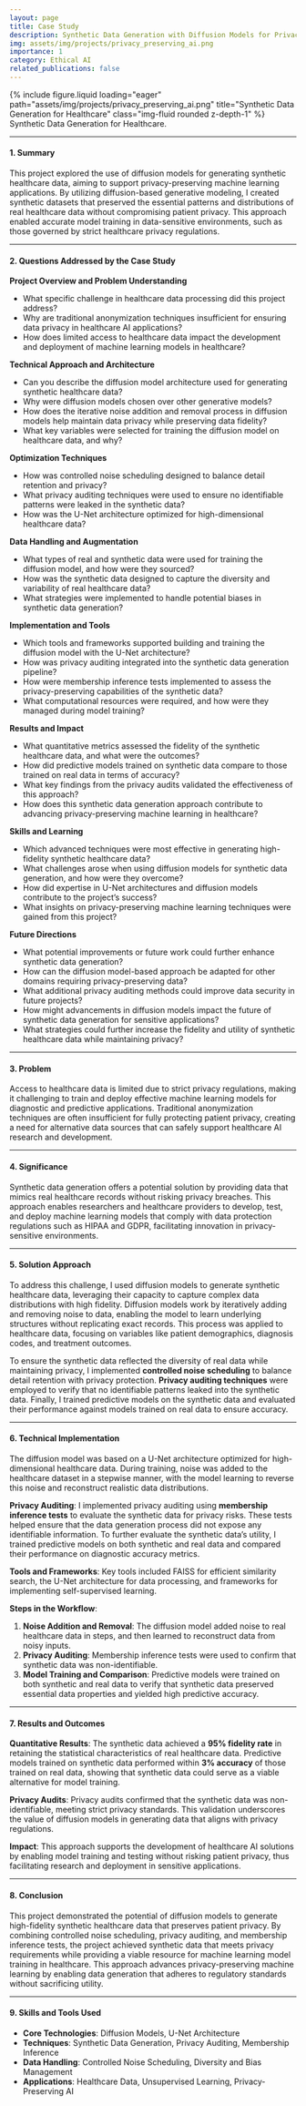 ```yaml
---
layout: page
title: Case Study
description: Synthetic Data Generation with Diffusion Models for Privacy-Preserving Healthcare Applications.
img: assets/img/projects/privacy_preserving_ai.png
importance: 1
category: Ethical AI
related_publications: false
---
```


<!-- ### **Case Study: Advanced AI-Driven Pathology for Enhanced Cancer Detection and Tumor Localization** -->

<div class="row justify-content-sm-center">
  <div class="col-sm-8 mt-3 mt-md-0">
    {% include figure.liquid loading="eager" path="assets/img/projects/privacy_preserving_ai.png" title="Synthetic Data Generation for Healthcare" class="img-fluid rounded z-depth-1" %}
  </div>
</div>
<div class="caption">
    Synthetic Data Generation for Healthcare.
</div>

---

#### **1. Summary**

This project explored the use of diffusion models for generating synthetic healthcare data, aiming to support privacy-preserving machine learning applications. By utilizing diffusion-based generative modeling, I created synthetic datasets that preserved the essential patterns and distributions of real healthcare data without compromising patient privacy. This approach enabled accurate model training in data-sensitive environments, such as those governed by strict healthcare privacy regulations.

---

#### **2. Questions Addressed by the Case Study**

**Project Overview and Problem Understanding**
- What specific challenge in healthcare data processing did this project address?
- Why are traditional anonymization techniques insufficient for ensuring data privacy in healthcare AI applications?
- How does limited access to healthcare data impact the development and deployment of machine learning models in healthcare?

**Technical Approach and Architecture**
- Can you describe the diffusion model architecture used for generating synthetic healthcare data?
- Why were diffusion models chosen over other generative models?
- How does the iterative noise addition and removal process in diffusion models help maintain data privacy while preserving data fidelity?
- What key variables were selected for training the diffusion model on healthcare data, and why?

**Optimization Techniques**
- How was controlled noise scheduling designed to balance detail retention and privacy?
- What privacy auditing techniques were used to ensure no identifiable patterns were leaked in the synthetic data?
- How was the U-Net architecture optimized for high-dimensional healthcare data?

**Data Handling and Augmentation**
- What types of real and synthetic data were used for training the diffusion model, and how were they sourced?
- How was the synthetic data designed to capture the diversity and variability of real healthcare data?
- What strategies were implemented to handle potential biases in synthetic data generation?

**Implementation and Tools**
- Which tools and frameworks supported building and training the diffusion model with the U-Net architecture?
- How was privacy auditing integrated into the synthetic data generation pipeline?
- How were membership inference tests implemented to assess the privacy-preserving capabilities of the synthetic data?
- What computational resources were required, and how were they managed during model training?

**Results and Impact**
- What quantitative metrics assessed the fidelity of the synthetic healthcare data, and what were the outcomes?
- How did predictive models trained on synthetic data compare to those trained on real data in terms of accuracy?
- What key findings from the privacy audits validated the effectiveness of this approach?
- How does this synthetic data generation approach contribute to advancing privacy-preserving machine learning in healthcare?

**Skills and Learning**
- Which advanced techniques were most effective in generating high-fidelity synthetic healthcare data?
- What challenges arose when using diffusion models for synthetic data generation, and how were they overcome?
- How did expertise in U-Net architectures and diffusion models contribute to the project’s success?
- What insights on privacy-preserving machine learning techniques were gained from this project?

**Future Directions**
- What potential improvements or future work could further enhance synthetic data generation?
- How can the diffusion model-based approach be adapted for other domains requiring privacy-preserving data?
- What additional privacy auditing methods could improve data security in future projects?
- How might advancements in diffusion models impact the future of synthetic data generation for sensitive applications?
- What strategies could further increase the fidelity and utility of synthetic healthcare data while maintaining privacy?

---

#### **3. Problem**

Access to healthcare data is limited due to strict privacy regulations, making it challenging to train and deploy effective machine learning models for diagnostic and predictive applications. Traditional anonymization techniques are often insufficient for fully protecting patient privacy, creating a need for alternative data sources that can safely support healthcare AI research and development.

---

#### **4. Significance**

Synthetic data generation offers a potential solution by providing data that mimics real healthcare records without risking privacy breaches. This approach enables researchers and healthcare providers to develop, test, and deploy machine learning models that comply with data protection regulations such as HIPAA and GDPR, facilitating innovation in privacy-sensitive environments.

---

#### **5. Solution Approach**

To address this challenge, I used diffusion models to generate synthetic healthcare data, leveraging their capacity to capture complex data distributions with high fidelity. Diffusion models work by iteratively adding and removing noise to data, enabling the model to learn underlying structures without replicating exact records. This process was applied to healthcare data, focusing on variables like patient demographics, diagnosis codes, and treatment outcomes.

To ensure the synthetic data reflected the diversity of real data while maintaining privacy, I implemented **controlled noise scheduling** to balance detail retention with privacy protection. **Privacy auditing techniques** were employed to verify that no identifiable patterns leaked into the synthetic data. Finally, I trained predictive models on the synthetic data and evaluated their performance against models trained on real data to ensure accuracy.

---

#### **6. Technical Implementation**

The diffusion model was based on a U-Net architecture optimized for high-dimensional healthcare data. During training, noise was added to the healthcare dataset in a stepwise manner, with the model learning to reverse this noise and reconstruct realistic data distributions. 

**Privacy Auditing**: I implemented privacy auditing using **membership inference tests** to evaluate the synthetic data for privacy risks. These tests helped ensure that the data generation process did not expose any identifiable information. To further evaluate the synthetic data’s utility, I trained predictive models on both synthetic and real data and compared their performance on diagnostic accuracy metrics.

**Tools and Frameworks**: Key tools included FAISS for efficient similarity search, the U-Net architecture for data processing, and frameworks for implementing self-supervised learning.

**Steps in the Workflow**:
1. **Noise Addition and Removal**: The diffusion model added noise to real healthcare data in steps, and then learned to reconstruct data from noisy inputs.
2. **Privacy Auditing**: Membership inference tests were used to confirm that synthetic data was non-identifiable.
3. **Model Training and Comparison**: Predictive models were trained on both synthetic and real data to verify that synthetic data preserved essential data properties and yielded high predictive accuracy.

---

#### **7. Results and Outcomes**

**Quantitative Results**: The synthetic data achieved a **95% fidelity rate** in retaining the statistical characteristics of real healthcare data. Predictive models trained on synthetic data performed within **3% accuracy** of those trained on real data, showing that synthetic data could serve as a viable alternative for model training.

**Privacy Audits**: Privacy audits confirmed that the synthetic data was non-identifiable, meeting strict privacy standards. This validation underscores the value of diffusion models in generating data that aligns with privacy regulations.

**Impact**: This approach supports the development of healthcare AI solutions by enabling model training and testing without risking patient privacy, thus facilitating research and deployment in sensitive applications.

---

#### **8. Conclusion**

This project demonstrated the potential of diffusion models to generate high-fidelity synthetic healthcare data that preserves patient privacy. By combining controlled noise scheduling, privacy auditing, and membership inference tests, the project achieved synthetic data that meets privacy requirements while providing a viable resource for machine learning model training in healthcare. This approach advances privacy-preserving machine learning by enabling data generation that adheres to regulatory standards without sacrificing utility.

---

#### **9. Skills and Tools Used**

- **Core Technologies**: Diffusion Models, U-Net Architecture
- **Techniques**: Synthetic Data Generation, Privacy Auditing, Membership Inference
- **Data Handling**: Controlled Noise Scheduling, Diversity and Bias Management
- **Applications**: Healthcare Data, Unsupervised Learning, Privacy-Preserving AI





